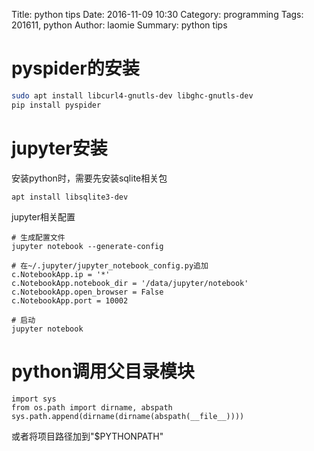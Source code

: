 Title: python tips 
Date: 2016-11-09 10:30
Category: programming
Tags: 201611, python 
Author: laomie
Summary: python tips 

pyspider的安装
================
```bash
sudo apt install libcurl4-gnutls-dev libghc-gnutls-dev
pip install pyspider
```

jupyter安装
=================
安装python时，需要先安装sqlite相关包
```
apt install libsqlite3-dev
```

jupyter相关配置
```
# 生成配置文件
jupyter notebook --generate-config

# 在~/.jupyter/jupyter_notebook_config.py追加
c.NotebookApp.ip = '*'
c.NotebookApp.notebook_dir = '/data/jupyter/notebook'
c.NotebookApp.open_browser = False
c.NotebookApp.port = 10002

# 启动
jupyter notebook
```

python调用父目录模块
========================
```
import sys
from os.path import dirname, abspath 
sys.path.append(dirname(dirname(abspath(__file__))))
```
或者将项目路径加到"$PYTHONPATH"
